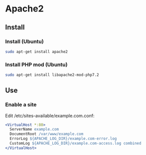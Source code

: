 # Apache2

## Install

### Install (Ubuntu)

```bash
sudo apt-get install apache2
```

### Install PHP mod (Ubuntu)

```bash
sudo apt-get install libapache2-mod-php7.2
```

## Use

### Enable a site

Edit /etc/sites-available/example.com.conf:

```apache
<VirtualHost *:80>
  ServerName example.com
  DocumentRoot /var/www/example.com
  ErrorLog ${APACHE_LOG_DIR}/example.com-error.log
  CustomLog ${APACHE_LOG_DIR}/example.com-access.log combined
</VirtualHost>
```

